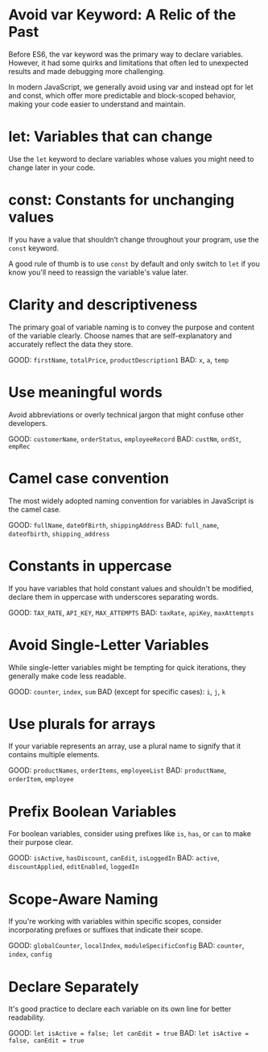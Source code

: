 # Avoid var Keyword: A Relic of the Past
Before ES6, the var keyword was the primary way to declare variables. However, it had some quirks and limitations that often led to unexpected results and made debugging more challenging.

In modern JavaScript, we generally avoid using var and instead opt for let and const, which offer more predictable and block-scoped behavior, making your code easier to understand and maintain.

# let: Variables that can change
Use the `let` keyword to declare variables whose values you might need to change later in your code.

# const: Constants for unchanging values
If you have a value that shouldn’t change throughout your program, use the `const` keyword.

A good rule of thumb is to use `const` by default and only switch to `let` if you know you'll need to reassign the variable's value later.

# Clarity and descriptiveness
The primary goal of variable naming is to convey the purpose and content of the variable clearly. Choose names that are self-explanatory and accurately reflect the data they store.

GOOD: `firstName`, `totalPrice`, `productDescription1`
BAD: `x`, `a`, `temp`

# Use meaningful words
Avoid abbreviations or overly technical jargon that might confuse other developers.

GOOD: `customerName`, `orderStatus`, `employeeRecord`
BAD: `custNm`, `ordSt`, `empRec`

# Camel case convention
The most widely adopted naming convention for variables in JavaScript is the camel case.

GOOD: `fullName`, `dateOfBirth`, `shippingAddress`
BAD: `full_name`, `dateofbirth`, `shipping_address`

# Constants in uppercase
If you have variables that hold constant values and shouldn't be modified, declare them in uppercase with underscores separating words.

GOOD: `TAX_RATE`, `API_KEY`, `MAX_ATTEMPTS`
BAD: `taxRate`, `apiKey`, `maxAttempts`

# Avoid Single-Letter Variables
While single-letter variables might be tempting for quick iterations, they generally make code less readable.

GOOD: `counter`, `index`, `sum`
BAD (except for specific cases): `i`, `j`, `k`

# Use plurals for arrays
If your variable represents an array, use a plural name to signify that it contains multiple elements.

GOOD: `productNames`, `orderItems`, `employeeList`
BAD: `productName`, `orderItem`, `employee`

# Prefix Boolean Variables
For boolean variables, consider using prefixes like `is`, `has`, or `can` to make their purpose clear.

GOOD: `isActive`, `hasDiscount`, `canEdit`, `isLoggedIn`
BAD: `active`, `discountApplied`, `editEnabled`, `loggedIn`

# Scope-Aware Naming
If you're working with variables within specific scopes, consider incorporating prefixes or suffixes that indicate their scope.

GOOD: `globalCounter`, `localIndex`, `moduleSpecificConfig`
BAD: `counter`, `index`, `config`

# Declare Separately
It's good practice to declare each variable on its own line for better readability.

GOOD: `let isActive = false; let canEdit = true`
BAD: `let isActive = false, canEdit = true`
